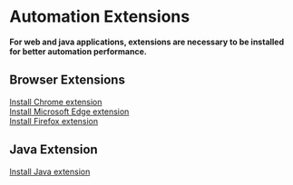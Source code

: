 # Automation Extensions<!-- {docsify-ignore-all} -->

**For web and java applications, extensions are necessary to be installed for better automation performance.**

## Browser Extensions

[Install Chrome extension](./doc/developtools/extensions/chromeextension.md)  
[Install Microsoft Edge extension](./doc/developtools/extensions/edgeextension.md)  
[Install Firefox extension](./doc/developtools/extensions/firefoxextension.md)  


## Java Extension

[Install Java extension](./doc/developtools/extensions/javaextension.md)  